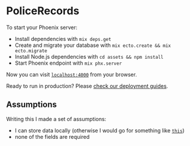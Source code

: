 # PoliceRecords

To start your Phoenix server:

  * Install dependencies with `mix deps.get`
  * Create and migrate your database with `mix ecto.create && mix ecto.migrate`
  * Install Node.js dependencies with `cd assets && npm install`
  * Start Phoenix endpoint with `mix phx.server`

Now you can visit [`localhost:4000`](http://localhost:4000) from your browser.

Ready to run in production? Please [check our deployment guides](http://www.phoenixframework.org/docs/deployment).

## Assumptions

Writing this I made a set of assumptions:
  - I can store data locally (otherwise I would go for something like [`this`](https://blog.agilion.com/decoding-a-hosted-csv-file-in-elixir-7aa0bb3f7468))
  - none of the fields are required

